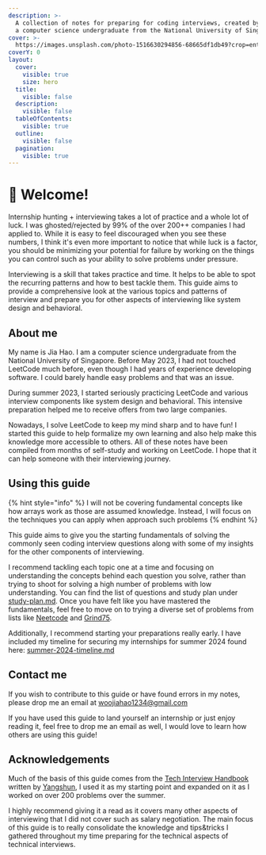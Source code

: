 ```yaml
---
description: >-
  A collection of notes for preparing for coding interviews, created by Jia Hao,
  a computer science undergraduate from the National University of Singapore.
cover: >-
  https://images.unsplash.com/photo-1516630294856-68665df1db49?crop=entropy&cs=srgb&fm=jpg&ixid=M3wxOTcwMjR8MHwxfHNlYXJjaHw1fHxvc2xvfGVufDB8fHx8MTcwMzM5Mzg5N3ww&ixlib=rb-4.0.3&q=85
coverY: 0
layout:
  cover:
    visible: true
    size: hero
  title:
    visible: false
  description:
    visible: false
  tableOfContents:
    visible: true
  outline:
    visible: false
  pagination:
    visible: true
---
```


# 🍕 Welcome!

Internship hunting + interviewing takes a lot of practice and a whole lot of luck. I was ghosted/rejected by 99% of the over 200++ companies I had applied to. While it is easy to feel discouraged when you see these numbers, I think it's even more important to notice that while luck is a factor, you should be minimizing your potential for failure by working on the things you can control such as your ability to solve problems under pressure.

Interviewing is a skill that takes practice and time. It helps to be able to spot the recurring patterns and how to best tackle them. This guide aims to provide a comprehensive look at the various topics and patterns of interview and prepare you for other aspects of interviewing like system design and behavioral.

## About me

My name is Jia Hao. I am a computer science undergraduate from the National University of Singapore. Before May 2023, I had not touched LeetCode much before, even though I had years of experience developing software. I could barely handle easy problems and that was an issue.

During summer 2023, I started seriously practicing LeetCode and various interview components like system design and behavioral. This intensive preparation helped me to receive offers from two large companies.

Nowadays, I solve LeetCode to keep my mind sharp and to have fun! I started this guide to help formalize my own learning and also help make this knowledge more accessible to others. All of these notes have been compiled from months of self-study and working on LeetCode. I hope that it can help someone with their interviewing journey.

## Using this guide

{% hint style="info" %}
I will not be covering fundamental concepts like how arrays work as those are assumed knowledge. Instead, I will focus on the techniques you can apply when approach such problems
{% endhint %}

This guide aims to give you the starting fundamentals of solving the commonly seen coding interview questions along with some of my insights for the other components of interviewing.

I recommend tackling each topic one at a time and focusing on understanding the concepts behind each question you solve, rather than trying to shoot for solving a high number of problems with low understanding. You can find the list of questions and study plan under [study-plan.md](getting-started/study-plan.md "mention"). Once you have felt like you have mastered the fundamentals, feel free to move on to trying a diverse set of problems from lists like [Neetcode](https://neetcode.io/roadmap) and [Grind75](https://www.techinterviewhandbook.org/grind75).

Additionally, I recommend starting your preparations really early. I have included my timeline for securing my internships for summer 2024 found here: [summer-2024-timeline.md](getting-started/summer-2024-timeline.md "mention")

## Contact me

If you wish to contribute to this guide or have found errors in my notes, please drop me an email at [woojiahao1234@gmail.com ](mailto:woojiahao1234@gmail.com)

If you have used this guide to land yourself an internship or just enjoy reading it, feel free to drop me an email as well, I would love to learn how others are using this guide!

## Acknowledgements

Much of the basis of this guide comes from the [Tech Interview Handbook](https://www.techinterviewhandbook.org/) written by [Yangshun](https://www.linkedin.com/in/yangshun/?originalSubdomain=sg), I used it as my starting point and expanded on it as I worked on over 200 problems over the summer.&#x20;

I highly recommend giving it a read as it covers many other aspects of interviewing that I did not cover such as salary negotiation. The main focus of this guide is to really consolidate the knowledge and tips\&tricks I gathered throughout my time preparing for the technical aspects of technical interviews.
